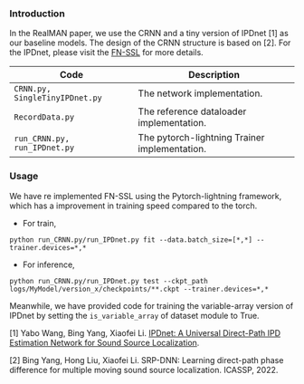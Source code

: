 ### Introduction

In the RealMAN paper, we use the CRNN and a tiny version of IPDnet [1] as our baseline models. The design of the CRNN structure is based on [2]. For the IPDnet, please visit the [FN-SSL](https://github.com/Audio-WestlakeU/FN-SSL) for more details.

| Code | Description |
| --- | --- |
| `CRNN.py, SingleTinyIPDnet.py` | The network implementation. |
| `RecordData.py` | The reference dataloader implementation. |
| `run_CRNN.py, run_IPDnet.py` | The pytorch-lightning Trainer implementation.|

### Usage
We have re implemented FN-SSL using the Pytorch-lightning framework, which has a improvement in training speed compared to the torch.

* For train,

```
python run_CRNN.py/run_IPDnet.py fit --data.batch_size=[*,*] --trainer.devices=*,*
```

* For inference,

```
python run_CRNN.py/run_IPDnet.py test --ckpt_path logs/MyModel/version_x/checkpoints/**.ckpt --trainer.devices=*,*
```

Meanwhile, we have provided code for training the variable-array version of IPDnet by setting the  `is_variable_array` of dataset module to True.



[1] Yabo Wang, Bing Yang, Xiaofei Li. [IPDnet: A Universal Direct-Path IPD Estimation Network for Sound Source Localization](https://arxiv.org/abs/2405.07021).

[2] Bing Yang, Hong Liu, Xiaofei Li. SRP-DNN: Learning direct-path phase difference for multiple moving sound source localization. ICASSP, 2022.
